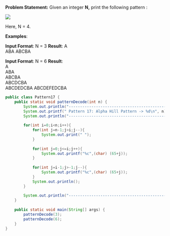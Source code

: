 **Problem Statement:** Given an integer **N,** print the following pattern : 

![](https://static.takeuforward.org/wp/uploads/2023/02/image-21.png)

Here, N = 4.

**Examples**:

**Input Format**: N = 3
**Result**: 
  A  
 ABA 
ABCBA

**Input Format**: N = 6
**Result**:   
     A     
    ABA    
   ABCBA   
  ABCDCBA  
 ABCDEDCBA 
ABCDEFEDCBA

```java
public class Pattern17 {  
    public static void patternDecode(int n) {  
        System.out.println("---------------------------------------------------");  
        System.out.printf(" Pattern 17: Alpha Hill Pattern -> %d\n", n);  
        System.out.println("--------------------------------------------------");  
  
        for(int i=0;i<n;i++){  
            for(int j=n-1;j>i;j--){  
                System.out.print(" ");  
            }  
  
            for(int j=0;j<=i;j++){  
                System.out.printf("%c",(char) (65+j));  
            }  
  
            for(int j=i-1;j>-1;j--){  
                System.out.printf("%c",(char) (65+j));  
            }  
            System.out.println();  
        }  
  
        System.out.println("-------------------------------------------------\n");  
    }  
  
    public static void main(String[] args) {  
        patternDecode(3);  
        patternDecode(6);  
    }  
}
```